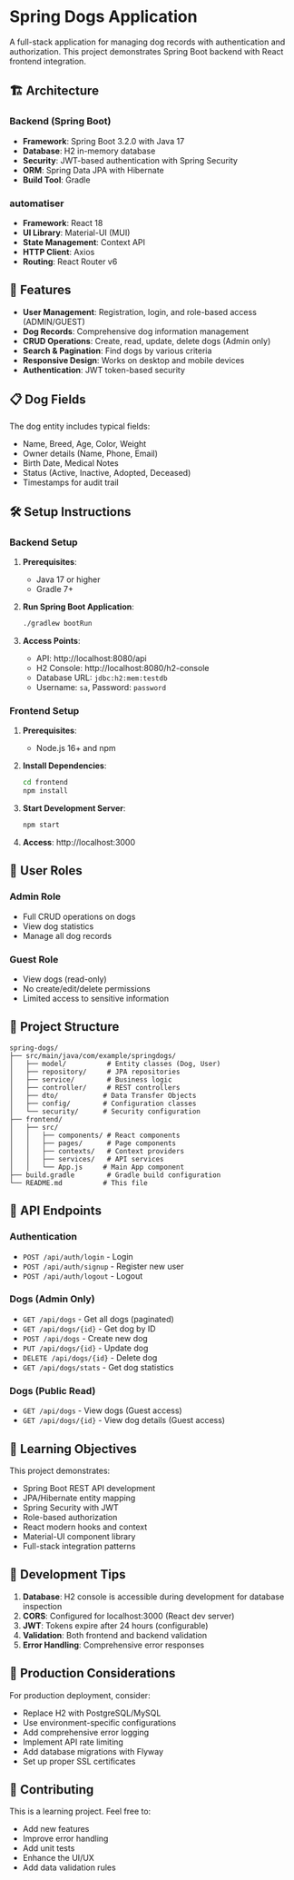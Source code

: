 # Spring Dogs Application

A full-stack application for managing dog records with authentication and authorization. This project demonstrates Spring Boot backend with React frontend integration.

## 🏗️ Architecture

### Backend (Spring Boot)
- **Framework**: Spring Boot 3.2.0 with Java 17
- **Database**: H2 in-memory database
- **Security**: JWT-based authentication with Spring Security
- **ORM**: Spring Data JPA with Hibernate
- **Build Tool**: Gradle

### automatiser
- **Framework**: React 18
- **UI Library**: Material-UI (MUI)
- **State Management**: Context API
- **HTTP Client**: Axios
- **Routing**: React Router v6

## 🚀 Features

- **User Management**: Registration, login, and role-based access (ADMIN/GUEST)
- **Dog Records**: Comprehensive dog information management
- **CRUD Operations**: Create, read, update, delete dogs (Admin only)
- **Search & Pagination**: Find dogs by various criteria
- **Responsive Design**: Works on desktop and mobile devices
- **Authentication**: JWT token-based security

## 📋 Dog Fields

The dog entity includes typical fields:
- Name, Breed, Age, Color, Weight
- Owner details (Name, Phone, Email)
- Birth Date, Medical Notes
- Status (Active, Inactive, Adopted, Deceased)
- Timestamps for audit trail

## 🛠️ Setup Instructions

### Backend Setup

1. **Prerequisites**:
   - Java 17 or higher
   - Gradle 7+

2. **Run Spring Boot Application**:
   ```bash
   ./gradlew bootRun
   ```

3. **Access Points**:
   - API: http://localhost:8080/api
   - H2 Console: http://localhost:8080/h2-console
   - Database URL: `jdbc:h2:mem:testdb`
   - Username: `sa`, Password: `password`

### Frontend Setup

1. **Prerequisites**:
   - Node.js 16+ and npm

2. **Install Dependencies**:
   ```bash
   cd frontend
   npm install
   ```

3. **Start Development Server**:
   ```bash
   npm start
   ```

4. **Access**: http://localhost:3000

## 🔐 User Roles

### Admin Role
- Full CRUD operations on dogs
- View dog statistics
- Manage all dog records

### Guest Role
- View dogs (read-only)
- No create/edit/delete permissions
- Limited access to sensitive information

## 📁 Project Structure

```
spring-dogs/
├── src/main/java/com/example/springdogs/
│   ├── model/          # Entity classes (Dog, User)
│   ├── repository/     # JPA repositories
│   ├── service/        # Business logic
│   ├── controller/     # REST controllers
│   ├── dto/           # Data Transfer Objects
│   ├── config/        # Configuration classes
│   └── security/      # Security configuration
├── frontend/
│   ├── src/
│   │   ├── components/ # React components
│   │   ├── pages/      # Page components
│   │   ├── contexts/   # Context providers
│   │   ├── services/   # API services
│   │   └── App.js     # Main App component
├── build.gradle        # Gradle build configuration
└── README.md          # This file
```

## 🎯 API Endpoints

### Authentication
- `POST /api/auth/login` - Login
- `POST /api/auth/signup` - Register new user
- `POST /api/auth/logout` - Logout

### Dogs (Admin Only)
- `GET /api/dogs` - Get all dogs (paginated)
- `GET /api/dogs/{id}` - Get dog by ID
- `POST /api/dogs` - Create new dog
- `PUT /api/dogs/{id}` - Update dog
- `DELETE /api/dogs/{id}` - Delete dog
- `GET /api/dogs/stats` - Get dog statistics

### Dogs (Public Read)
- `GET /api/dogs` - View dogs (Guest access)
- `GET /api/dogs/{id}` - View dog details (Guest access)

## 📝 Learning Objectives

This project demonstrates:
- Spring Boot REST API development
- JPA/Hibernate entity mapping
- Spring Security with JWT
- Role-based authorization
- React modern hooks and context
- Material-UI component library
- Full-stack integration patterns

## 🔧 Development Tips

1. **Database**: H2 console is accessible during development for database inspection
2. **CORS**: Configured for localhost:3000 (React dev server)
3. **JWT**: Tokens expire after 24 hours (configurable)
4. **Validation**: Both frontend and backend validation
5. **Error Handling**: Comprehensive error responses

## 🚀 Production Considerations

For production deployment, consider:
- Replace H2 with PostgreSQL/MySQL
- Use environment-specific configurations
- Add comprehensive error logging
- Implement API rate limiting
- Add database migrations with Flyway
- Set up proper SSL certificates

## 🤝 Contributing

This is a learning project. Feel free to:
- Add new features
- Improve error handling
- Add unit tests
- Enhance the UI/UX
- Add data validation rules

